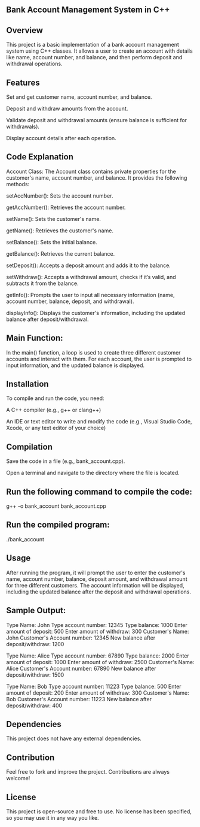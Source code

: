 ## Bank Account Management System in C++
## Overview
This project is a basic implementation of a bank account management system using C++ classes. It allows a user to create an account with details like name, account number, and balance, and then perform deposit and withdrawal operations.

## Features
Set and get customer name, account number, and balance.

Deposit and withdraw amounts from the account.

Validate deposit and withdrawal amounts (ensure balance is sufficient for withdrawals).

Display account details after each operation.

## Code Explanation
Account Class: The Account class contains private properties for the customer's name, account number, and balance. It provides the following methods:

setAccNumber(): Sets the account number.

getAccNumber(): Retrieves the account number.

setName(): Sets the customer's name.

getName(): Retrieves the customer's name.

setBalance(): Sets the initial balance.

getBalance(): Retrieves the current balance.

setDeposit(): Accepts a deposit amount and adds it to the balance.

setWithdraw(): Accepts a withdrawal amount, checks if it’s valid, and subtracts it from the balance.

getInfo(): Prompts the user to input all necessary information (name, account number, balance, deposit, and withdrawal).

displayInfo(): Displays the customer's information, including the updated balance after deposit/withdrawal.

## Main Function: 
In the main() function, a loop is used to create three different customer accounts and interact with them. For each account, the user is prompted to input information, and the updated balance is displayed.

## Installation
To compile and run the code, you need:

A C++ compiler (e.g., g++ or clang++)

An IDE or text editor to write and modify the code (e.g., Visual Studio Code, Xcode, or any text editor of your choice)

## Compilation
Save the code in a file (e.g., bank_account.cpp).

Open a terminal and navigate to the directory where the file is located.

## Run the following command to compile the code:

g++ -o bank_account bank_account.cpp

## Run the compiled program:
./bank_account

## Usage
After running the program, it will prompt the user to enter the customer's name, account number, balance, deposit amount, and withdrawal amount for three different customers. The account information will be displayed, including the updated balance after the deposit and withdrawal operations.

## Sample Output:

Type Name: John
Type account number: 12345
Type balance: 1000
Enter amount of deposit: 500
Enter amount of withdraw: 300
Customer's Name: John
Customer's Account number: 12345
New balance after deposit/withdraw: 1200

Type Name: Alice
Type account number: 67890
Type balance: 2000
Enter amount of deposit: 1000
Enter amount of withdraw: 2500
Customer's Name: Alice
Customer's Account number: 67890
New balance after deposit/withdraw: 1500

Type Name: Bob
Type account number: 11223
Type balance: 500
Enter amount of deposit: 200
Enter amount of withdraw: 300
Customer's Name: Bob
Customer's Account number: 11223
New balance after deposit/withdraw: 400

## Dependencies
This project does not have any external dependencies.

## Contribution
Feel free to fork and improve the project. Contributions are always welcome!

## License
This project is open-source and free to use. No license has been specified, so you may use it in any way you like.


